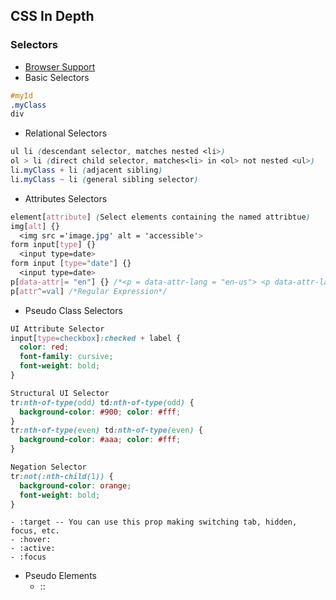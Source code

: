 ## CSS In Depth

### Selectors
  - [Browser Support]( http://standardista.com)
  - Basic Selectors  
```css
#myId
.myClass
div
```
  - Relational Selectors
```css
ul li (descendant selector, matches nested <li>)
ol > li (direct child selector, matches<li> in <ol> not nested <ul>)
li.myClass + li (adjacent sibling)
li.myClass ~ li (general sibling selector)
```
  - Attributes Selectors
```css
element[attribute] (Select elements containing the named attribtue)
img[alt] {}
  <img src ='image.jpg' alt = 'accessible'>
form input[type] {}
  <input type=date>
form input [type="date"] {}
  <input type=date>
p[data-attr|= "en"] {} /*<p = data-attr-lang = "en-us"> <p data-attr-lang = "en-uk"> HTML5 dataset attribute*/
p[attr^=val] /*Regular Expression*/
```  
  - Pseudo Class Selectors
```css
UI Attribute Selector
input[type=checkbox]:checked + label {
  color: red;
  font-family: cursive;
  font-weight: bold;
}

Structural UI Selector
tr:nth-of-type(odd) td:nth-of-type(odd) {
  background-color: #900; color: #fff;
}
tr:nth-of-type(even) td:nth-of-type(even) {
  background-color: #aaa; color: #fff;
}

Negation Selector
tr:not(:nth-child(1)) {
  background-color: orange;
  font-weight: bold;
}
```
    - :target -- You can use this prop making switching tab, hidden, focus, etc.
    - :hover:
    - :active:
    - :focus
  - Pseudo Elements
    - ::